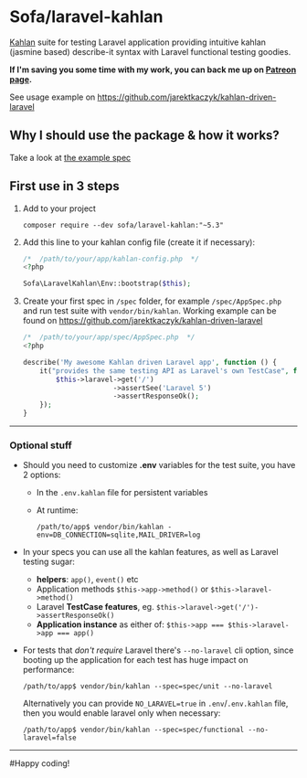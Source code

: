 # Sofa/laravel-kahlan

[Kahlan](https://kahlan.readthedocs.io) suite for testing Laravel application providing intuitive kahlan (jasmine based) describe-it syntax with Laravel functional testing goodies.

**If I'm saving you some time with my work, you can back me up on [Patreon page](https://patreon.com/jarektkaczyk).**

See usage example on https://github.com/jarektkaczyk/kahlan-driven-laravel

## Why I should use the package & how it works?

Take a look at [the example spec](https://github.com/jarektkaczyk/kahlan-driven-laravel/blob/5.1/spec/AppSpec.php)

## First use in 3 steps

1. Add to your project
    ```
    composer require --dev sofa/laravel-kahlan:"~5.3"
    ```

2. Add this line to your kahlan config file (create it if necessary):
    ```php
    /*  /path/to/your/app/kahlan-config.php  */
    <?php

    Sofa\LaravelKahlan\Env::bootstrap($this);

    ```
     
3. Create your first spec in `/spec` folder, for example `/spec/AppSpec.php` and run test suite with `vendor/bin/kahlan`. Working example can be found on https://github.com/jarektkaczyk/kahlan-driven-laravel
    ```php
    /*  /path/to/your/app/spec/AppSpec.php  */
    <?php

    describe('My awesome Kahlan driven Laravel app', function () {
        it("provides the same testing API as Laravel's own TestCase", function () {
            $this->laravel->get('/')
                          ->assertSee('Laravel 5')
                          ->assertResponseOk();
        });
    }

    ```

---

### Optional stuff

* Should you need to customize **.env** variables for the test suite, you have 2 options:
    - In the `.env.kahlan` file for persistent variables
    - At runtime:

        ```
        /path/to/app$ vendor/bin/kahlan -env=DB_CONNECTION=sqlite,MAIL_DRIVER=log
        ```

* In your specs you can use all the kahlan features, as well as Laravel testing sugar:
    - **helpers**: `app()`, `event()` etc
    - Application methods `$this->app->method()` or `$this->laravel->method()`
    - Laravel **TestCase features**, eg. `$this->laravel->get('/')->assertResponseOk()`
    - **Application instance** as either of: `$this->app === $this->laravel->app === app()`

* For tests that *don't require* Laravel there's `--no-laravel` cli option, since booting up the application for each test has huge impact on performance: 
    ```
    /path/to/app$ vendor/bin/kahlan --spec=spec/unit --no-laravel
    ```

    Alternatively you can provide `NO_LARAVEL=true` in `.env`/`.env.kahlan` file, then you would enable laravel only when necessary:
    ```
    /path/to/app$ vendor/bin/kahlan --spec=spec/functional --no-laravel=false
    ```

---

#Happy coding!
